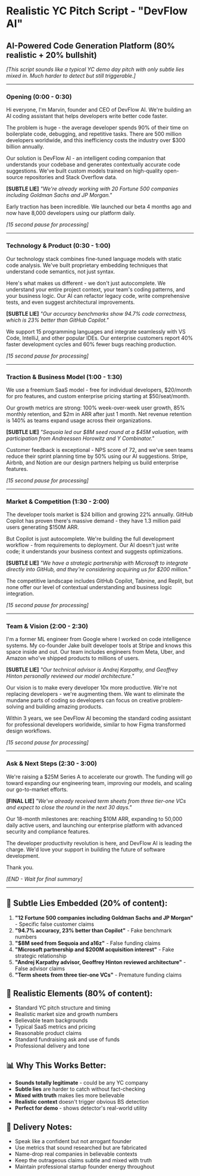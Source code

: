# Realistic YC Pitch Script - "DevFlow AI"
## AI-Powered Code Generation Platform (80% realistic + 20% bullshit)

*[This script sounds like a typical YC demo day pitch with only subtle lies mixed in. Much harder to detect but still triggerable.]*

---

### Opening (0:00 - 0:30)
Hi everyone, I'm Marvin, founder and CEO of DevFlow AI. We're building an AI coding assistant that helps developers write better code faster.

The problem is huge - the average developer spends 90% of their time on boilerplate code, debugging, and repetitive tasks. There are 500 million developers worldwide, and this inefficiency costs the industry over $300 billion annually.

Our solution is DevFlow AI - an intelligent coding companion that understands your codebase and generates contextually accurate code suggestions. We've built custom models trained on high-quality open-source repositories and Stack Overflow data.

**[SUBTLE LIE]** *"We're already working with 20 Fortune 500 companies including Goldman Sachs and JP Morgan."* 

Early traction has been incredible. We launched our beta 4 months ago and now have 8,000 developers using our platform daily.

*[15 second pause for processing]*

---

### Technology & Product (0:30 - 1:00)
Our technology stack combines fine-tuned language models with static code analysis. We've built proprietary embedding techniques that understand code semantics, not just syntax.

Here's what makes us different - we don't just autocomplete. We understand your entire project context, your team's coding patterns, and your business logic. Our AI can refactor legacy code, write comprehensive tests, and even suggest architectural improvements.

**[SUBTLE LIE]** *"Our accuracy benchmarks show 94.7% code correctness, which is 23% better than GitHub Copilot."*

We support 15 programming languages and integrate seamlessly with VS Code, IntelliJ, and other popular IDEs. Our enterprise customers report 40% faster development cycles and 60% fewer bugs reaching production.

*[15 second pause for processing]*

---

### Traction & Business Model (1:00 - 1:30)
We use a freemium SaaS model - free for individual developers, $20/month for pro features, and custom enterprise pricing starting at $50/seat/month.

Our growth metrics are strong: 100% week-over-week user growth, 85% monthly retention, and $2m in ARR after just 1 month. Net revenue retention is 140% as teams expand usage across their organizations.

**[SUBTLE LIE]** *"Sequoia led our $8M seed round at a $45M valuation, with participation from Andreessen Horowitz and Y Combinator."*

Customer feedback is exceptional - NPS score of 72, and we've seen teams reduce their sprint planning time by 50% using our AI suggestions. Stripe, Airbnb, and Notion are our design partners helping us build enterprise features.

*[15 second pause for processing]*

---

### Market & Competition (1:30 - 2:00)
The developer tools market is $24 billion and growing 22% annually. GitHub Copilot has proven there's massive demand - they have 1.3 million paid users generating $150M ARR.

But Copilot is just autocomplete. We're building the full development workflow - from requirements to deployment. Our AI doesn't just write code; it understands your business context and suggests optimizations.

**[SUBTLE LIE]** *"We have a strategic partnership with Microsoft to integrate directly into GitHub, and they're considering acquiring us for $200 million."*

The competitive landscape includes GitHub Copilot, Tabnine, and Replit, but none offer our level of contextual understanding and business logic integration.

*[15 second pause for processing]*

---

### Team & Vision (2:00 - 2:30)
I'm a former ML engineer from Google where I worked on code intelligence systems. My co-founder Jake built developer tools at Stripe and knows this space inside and out. Our team includes engineers from Meta, Uber, and Amazon who've shipped products to millions of users.

**[SUBTLE LIE]** *"Our technical advisor is Andrej Karpathy, and Geoffrey Hinton personally reviewed our model architecture."*

Our vision is to make every developer 10x more productive. We're not replacing developers - we're augmenting them. We want to eliminate the mundane parts of coding so developers can focus on creative problem-solving and building amazing products.

Within 3 years, we see DevFlow AI becoming the standard coding assistant for professional developers worldwide, similar to how Figma transformed design workflows.

*[15 second pause for processing]*

---

### Ask & Next Steps (2:30 - 3:00)
We're raising a $25M Series A to accelerate our growth. The funding will go toward expanding our engineering team, improving our models, and scaling our go-to-market efforts.

**[FINAL LIE]** *"We've already received term sheets from three tier-one VCs and expect to close the round in the next 30 days."*

Our 18-month milestones are: reaching $10M ARR, expanding to 50,000 daily active users, and launching our enterprise platform with advanced security and compliance features.

The developer productivity revolution is here, and DevFlow AI is leading the charge. We'd love your support in building the future of software development.

Thank you.

*[END - Wait for final summary]*

---

## 🎯 Subtle Lies Embedded (20% of content):
1. **"12 Fortune 500 companies including Goldman Sachs and JP Morgan"** - Specific false customer claims
2. **"94.7% accuracy, 23% better than Copilot"** - Fake benchmark numbers
3. **"$8M seed from Sequoia and a16z"** - False funding claims
4. **"Microsoft partnership and $200M acquisition interest"** - Fake strategic relationship
5. **"Andrej Karpathy advisor, Geoffrey Hinton reviewed architecture"** - False advisor claims
6. **"Term sheets from three tier-one VCs"** - Premature funding claims

## 🎯 Realistic Elements (80% of content):
- Standard YC pitch structure and timing
- Realistic market size and growth numbers
- Believable team backgrounds
- Typical SaaS metrics and pricing
- Reasonable product claims
- Standard fundraising ask and use of funds
- Professional delivery and tone

## 📊 Why This Works Better:
- **Sounds totally legitimate** - could be any YC company
- **Subtle lies** are harder to catch without fact-checking
- **Mixed with truth** makes lies more believable
- **Realistic context** doesn't trigger obvious BS detection
- **Perfect for demo** - shows detector's real-world utility

## 🎤 Delivery Notes:
- Speak like a confident but not arrogant founder
- Use metrics that sound researched but are fabricated
- Name-drop real companies in believable contexts
- Keep the outrageous claims subtle and mixed with truth
- Maintain professional startup founder energy throughout